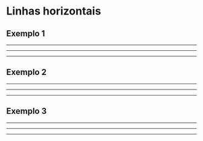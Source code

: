 # Linhas horizontais

## Exemplo 1
***
---
___
## Exemplo 2
* * *
- - -
_ _ _
## Exemplo 3
*************************************
-------------------------------------
_____________________________________